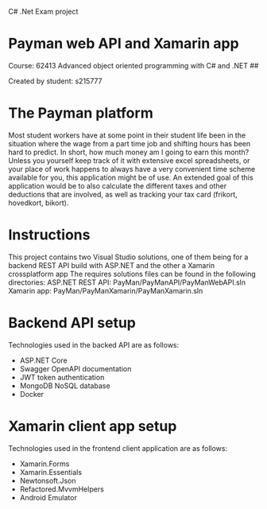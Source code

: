 C# .Net Exam project

# Payman web API and Xamarin app #

Course: 62413 Advanced object oriented programming with C# and .NET ##

Created by student: s215777

The Payman platform
==================
Most student workers have at some point in their student life been in the situation where the wage from a
part time job and shifting hours has been hard to predict. In short, how much money am I going to earn
this month? Unless you yourself keep track of it with extensive excel spreadsheets, or your place of work
happens to always have a very convenient time scheme available for you, this application might be of
use. An extended goal of this application would be to also calculate the different taxes and other
deductions that are involved, as well as tracking your tax card (frikort, hovedkort, bikort).

Instructions
==================
This project contains two Visual Studio solutions, one of them being for a backend REST API build with ASP.NET and the other a Xamarin crossplatform app
The requires solutions files can be found in the following directories:
ASP.NET REST API: PayMan/PayManAPI/PayManWebAPI.sln
Xamarin app: PayMan/PayManXamarin/PayManXamarin.sln

Backend API setup
==================
Technologies used in the backed API are as follows:

- ASP.NET Core
- Swagger OpenAPI documentation
- JWT token authentication
- MongoDB NoSQL database
- Docker

Xamarin client app setup
==================
Technologies used in the frontend client application are as follows:

- Xamarin.Forms 
- Xamarin.Essentials
- Newtonsoft.Json
- Refactored.MvvmHelpers
- Android Emulator